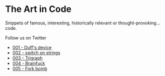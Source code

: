 # The Art in Code

Snippets of famous, interesting, historically relevant or thought-provoking... code.

Follow us on Twitter

-   [001 - Duff's device](001-duffs-device)
-   [002 - switch on strings](002-switch-on-strings)
-   [003 - Trigraph](003-trigraph)
-   [004 - Brainfuck](004-brainfuck)
-   [005 - Fork bomb](005-fork-bomb)
